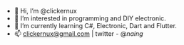 - 👋 Hi, I’m @clickernux
- 👀 I’m interested in programming and DIY electronic.
- 🌱 I’m currently learning C#, Electronic, Dart and Flutter.
- 📫 clickernux@gmail.com | twitter - @_naing_

<!---
clickernux/clickernux is a ✨ special ✨ repository because its `README.md` (this file) appears on your GitHub profile.
You can click the Preview link to take a look at your changes.
--->
